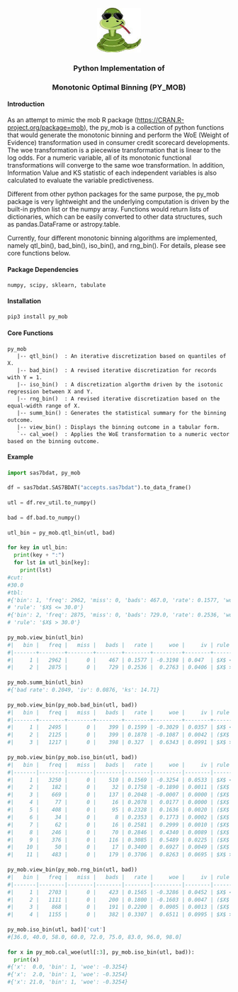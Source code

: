 <p align="center">
  <img width="100" height="100" src="py_mob/py_mob1.jpg">
</p>

### <p align="center">  Python Implementation of </p>
### <p align="center"> Monotonic Optimal Binning (PY_MOB) </p>

#### Introduction

As an attempt to mimic the mob R package (https://CRAN.R-project.org/package=mob), the py_mob is a collection of python functions that would generate the monotonic binning and perform the WoE (Weight of Evidence) transformation used in consumer credit scorecard developments. The woe transformation is a piecewise transformation that is linear to the log odds. For a numeric variable, all of its monotonic functional transformations will converge to the same woe transformation. In addition, Information Value and KS statistic of each independent variables is also calculated to evaluate the variable predictiveness.

Different from other python packages for the same purpose, the py_mob package is very lightweight and the underlying computation is driven by the built-in python list or the numpy array. Functions would return lists of dictionaries, which can be easily converted to other data structures, such as pandas.DataFrame or astropy.table. 

Currently, four different monotonic binning algorithms are implemented, namely qtl_bin(), bad_bin(), iso_bin(), and rng_bin(). For details, please see core functions below. 

#### Package Dependencies

```text
numpy, scipy, sklearn, tabulate
```

#### Installation

```python
pip3 install py_mob
```

#### Core Functions

```
py_mob
   |-- qtl_bin()  : An iterative discretization based on quantiles of X.
   |-- bad_bin()  : A revised iterative discretization for records with Y = 1.
   |-- iso_bin()  : A discretization algorthm driven by the isotonic regression between X and Y.
   |-- rng_bin()  : A revised iterative discretization based on the equal-width range of X.
   |-- summ_bin() : Generates the statistical summary for the binning outcome.
   |-- view_bin() : Displays the binning outcome in a tabular form.
   `-- cal_woe()  : Applies the WoE transformation to a numeric vector based on the binning outcome.
```

#### Example

```python
import sas7bdat, py_mob

df = sas7bdat.SAS7BDAT("accepts.sas7bdat").to_data_frame()

utl = df.rev_util.to_numpy()

bad = df.bad.to_numpy()

utl_bin = py_mob.qtl_bin(utl, bad)

for key in utl_bin:
  print(key + ":")
  for lst in utl_bin[key]:
    print(lst)
#cut:
#30.0
#tbl:
#{'bin': 1, 'freq': 2962, 'miss': 0, 'bads': 467.0, 'rate': 0.1577, 'woe': -0.3198, 'iv': 0.047, 
# 'rule': '$X$ <= 30.0'}
#{'bin': 2, 'freq': 2875, 'miss': 0, 'bads': 729.0, 'rate': 0.2536, 'woe': 0.2763, 'iv': 0.0406, 
# 'rule': '$X$ > 30.0'}

py_mob.view_bin(utl_bin)
#|   bin |   freq |   miss |   bads |   rate |     woe |     iv | rule        |
#|-------+--------+--------+--------+--------+---------+--------+-------------|
#|     1 |   2962 |      0 |    467 | 0.1577 | -0.3198 | 0.047  | $X$ <= 30.0 |
#|     2 |   2875 |      0 |    729 | 0.2536 |  0.2763 | 0.0406 | $X$ > 30.0  |

py_mob.summ_bin(utl_bin)
#{'bad rate': 0.2049, 'iv': 0.0876, 'ks': 14.71}

py_mob.view_bin(py_mob.bad_bin(utl, bad))
#|   bin |   freq |   miss |   bads |   rate |     woe |     iv | rule                           |
#|-------+--------+--------+--------+--------+---------+--------+--------------------------------|
#|     1 |   2495 |      0 |    399 | 0.1599 | -0.3029 | 0.0357 | $X$ <= 21.0                    |
#|     2 |   2125 |      0 |    399 | 0.1878 | -0.1087 | 0.0042 | ($X$ > 21.0) and ($X$ <= 73.0) |
#|     3 |   1217 |      0 |    398 | 0.327  |  0.6343 | 0.0991 | $X$ > 73.0                     |

py_mob.view_bin(py_mob.iso_bin(utl, bad))
#|   bin |   freq |   miss |   bads |   rate |     woe |     iv | rule                           |
#|-------|--------|--------|--------|--------|---------|--------|--------------------------------|
#|     1 |   3250 |      0 |    510 | 0.1569 | -0.3254 | 0.0533 | $X$ <= 36.0                    |
#|     2 |    182 |      0 |     32 | 0.1758 | -0.1890 | 0.0011 | ($X$ > 36.0) and ($X$ <= 40.0) |
#|     3 |    669 |      0 |    137 | 0.2048 | -0.0007 | 0.0000 | ($X$ > 40.0) and ($X$ <= 58.0) |
#|     4 |     77 |      0 |     16 | 0.2078 |  0.0177 | 0.0000 | ($X$ > 58.0) and ($X$ <= 60.0) |
#|     5 |    408 |      0 |     95 | 0.2328 |  0.1636 | 0.0020 | ($X$ > 60.0) and ($X$ <= 72.0) |
#|     6 |     34 |      0 |      8 | 0.2353 |  0.1773 | 0.0002 | ($X$ > 72.0) and ($X$ <= 73.0) |
#|     7 |     62 |      0 |     16 | 0.2581 |  0.2999 | 0.0010 | ($X$ > 73.0) and ($X$ <= 75.0) |
#|     8 |    246 |      0 |     70 | 0.2846 |  0.4340 | 0.0089 | ($X$ > 75.0) and ($X$ <= 83.0) |
#|     9 |    376 |      0 |    116 | 0.3085 |  0.5489 | 0.0225 | ($X$ > 83.0) and ($X$ <= 96.0) |
#|    10 |     50 |      0 |     17 | 0.3400 |  0.6927 | 0.0049 | ($X$ > 96.0) and ($X$ <= 98.0) |
#|    11 |    483 |      0 |    179 | 0.3706 |  0.8263 | 0.0695 | $X$ > 98.0                     |

py_mob.view_bin(py_mob.rng_bin(utl, bad))
#|   bin |   freq |   miss |   bads |   rate |     woe |     iv | rule                           |
#|-------|--------|--------|--------|--------|---------|--------|--------------------------------|
#|     1 |   2703 |      0 |    423 | 0.1565 | -0.3286 | 0.0452 | $X$ <= 25.0                    |
#|     2 |   1111 |      0 |    200 | 0.1800 | -0.1603 | 0.0047 | ($X$ > 25.0) and ($X$ <= 50.0) |
#|     3 |    868 |      0 |    191 | 0.2200 |  0.0905 | 0.0013 | ($X$ > 50.0) and ($X$ <= 75.0) |
#|     4 |   1155 |      0 |    382 | 0.3307 |  0.6511 | 0.0995 | $X$ > 75.0                     |

py_mob.iso_bin(utl, bad)['cut']
#[36.0, 40.0, 58.0, 60.0, 72.0, 75.0, 83.0, 96.0, 98.0]

for x in py_mob.cal_woe(utl[:3], py_mob.iso_bin(utl, bad)):
  print(x)
#{'x':  0.0, 'bin': 1, 'woe': -0.3254}
#{'x':  2.0, 'bin': 1, 'woe': -0.3254}
#{'x': 21.0, 'bin': 1, 'woe': -0.3254}
```
